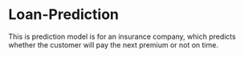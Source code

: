 # Loan-Prediction
This is prediction model is for an insurance company, which predicts whether the customer will pay the next premium or not on time.
